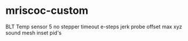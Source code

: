 # mriscoc-custom

BLT 
Temp sensor 5
no stepper timeout
e-steps
jerk
probe offset
max xyz
sound
mesh inset
pid's

